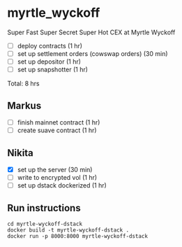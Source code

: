 # myrtle_wyckoff

Super Fast Super Secret Super Hot CEX at Myrtle Wyckoff

- [ ] deploy contracts (1 hr)
- [ ] set up settlement orders (cowswap orders) (30 min)
- [ ] set up depositor (1 hr)
- [ ] set up snapshotter (1 hr)

Total: 8 hrs

## Markus

- [ ] finish mainnet contract (1 hr)
- [ ] create suave contract (1 hr)

## Nikita

- [x] set up the server (30 min)
- [ ] write to encrypted vol (1 hr)
- [ ] set up dstack dockerized (1 hr)

## Run instructions

```shell
cd myrtle-wyckoff-dstack
docker build -t myrtle-wyckoff-dstack .
docker run -p 8000:8000 myrtle-wyckoff-dstack
```
